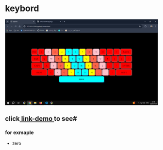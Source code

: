 # keybord
![img-keybord](imgprogect/Screenshot%20(99).png)
## click[ link-demo ](https://alireza-shokri.github.io/typing2/)to see# 
### for exmaple
* zero
